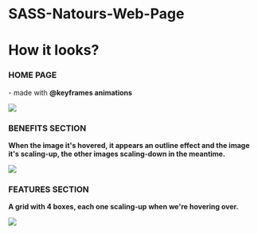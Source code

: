 # SASS-Natours-Web-Page

<h1>How it looks? </h1>
  <h3>HOME PAGE</h3>
  <p> - made with <strong> @keyframes animations <strong> </p>
  <img src=https://im7.ezgif.com/tmp/ezgif-7-e8db6979d8f0.gif style="max-width:100%;">
  
  <h3>BENEFITS SECTION</h3>
      <p> When the image it's hovered, it appears an outline effect and the image it's scaling-up, the other images scaling-down in the meantime. </p>  
      <img src=https://im4.ezgif.com/tmp/ezgif-4-0f1fca306dda.gif style="max-width:100%;">
      
  <h3>FEATURES SECTION</h3>
  <p> A grid with 4 boxes, each one scaling-up when we're hovering over. </p>  
  <img src=https://im4.ezgif.com/tmp/ezgif-4-9f0ba9b68ec1.gif style="max-width:100%;">

